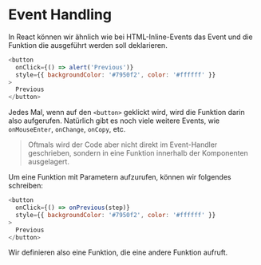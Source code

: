 # Event Handling

In React können wir ähnlich wie bei HTML-Inline-Events das Event und die Funktion die ausgeführt werden soll deklarieren. 

````JavaScript
<button
  onClick={() => alert('Previous')}
  style={{ backgroundColor: '#7950f2', color: '#ffffff' }}
>
  Previous
</button>
````

Jedes Mal, wenn auf den `<button>` geklickt wird, wird die Funktion darin also aufgerufen. Natürlich gibt es noch viele weitere Events, wie 
`onMouseEnter`, `onChange`, `onCopy`, etc.

> Oftmals wird der Code aber nicht direkt im Event-Handler geschrieben, sondern in eine Funktion innerhalb der Komponenten ausgelagert.

Um eine Funktion mit Parametern aufzurufen, können wir folgendes schreiben:

````Javascript
<button
  onClick={() => onPrevious(step)}
  style={{ backgroundColor: '#7950f2', color: '#ffffff' }}
>
  Previous
</button>
````

Wir definieren also eine Funktion, die eine andere Funktion aufruft.